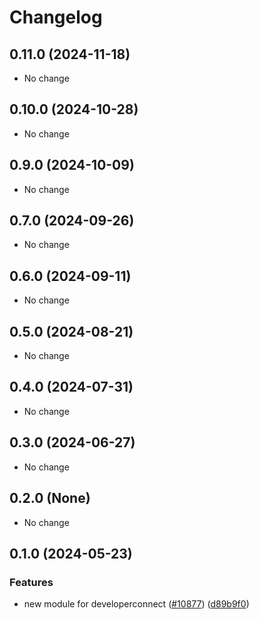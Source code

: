 # Changelog

## 0.11.0 (2024-11-18)

* No change


## 0.10.0 (2024-10-28)

* No change


## 0.9.0 (2024-10-09)

* No change


## 0.7.0 (2024-09-26)

* No change


## 0.6.0 (2024-09-11)

* No change


## 0.5.0 (2024-08-21)

* No change


## 0.4.0 (2024-07-31)

* No change


## 0.3.0 (2024-06-27)

* No change


## 0.2.0 (None)

* No change


## 0.1.0 (2024-05-23)

### Features

* new module for developerconnect ([#10877](https://github.com/googleapis/google-cloud-java/issues/10877)) ([d89b9f0](https://github.com/googleapis/google-cloud-java/commit/d89b9f02daa1cb02701b5c8228fa863ccf6a9481))

